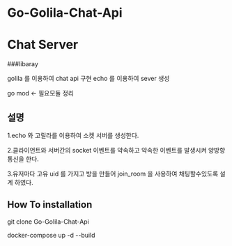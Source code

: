 # Go-Golila-Chat-Api

# Chat Server

###libaray

golila 를 이용하여 chat api 구현
echo 를 이용하여 sever 생성

go mod <- 필요모듈 정리


## 설명

1.echo 와 고릴라를 이용하여 소켓 서버를 생성한다.

2.클라이언트와 서버간의 socket 이벤트를 약속하고 약속한 이벤트를 발생시켜 양방향 통신을 한다.

3.유저마다 고유 uid 를 가지고 방을 만들어 join_room 을 사용하여 채팅할수있도록 설계 하였다.


## How To installation

  git clone Go-Golila-Chat-Api
  
  docker-compose up -d --build
  

